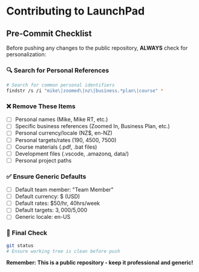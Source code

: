 # Contributing to LaunchPad

## Pre-Commit Checklist

Before pushing any changes to the public repository, **ALWAYS** check for personalization:

### 🔍 Search for Personal References
```bash
# Search for common personal identifiers
findstr /s /i "mike\|zoomed\|nz\|business.*plan\|course" *
```

### ❌ Remove These Items
- [ ] Personal names (Mike, Mike RT, etc.)
- [ ] Specific business references (Zoomed In, Business Plan, etc.)
- [ ] Personal currency/locale (NZ$, en-NZ)
- [ ] Personal targets/rates (190, 4500, 7500)
- [ ] Course materials (.pdf, .bat files)
- [ ] Development files (.vscode, .amazonq, data/)
- [ ] Personal project paths

### ✅ Ensure Generic Defaults
- [ ] Default team member: "Team Member"
- [ ] Default currency: $ (USD)
- [ ] Default rates: $50/hr, 40hrs/week
- [ ] Default targets: $3,000/$5,000
- [ ] Generic locale: en-US

### 📝 Final Check
```bash
git status
# Ensure working tree is clean before push
```

**Remember: This is a public repository - keep it professional and generic!**